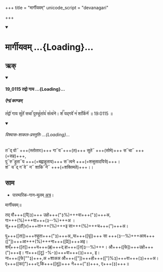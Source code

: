 +++
title = "मार्गीयवम्"
unicode_script = "devanagari"

+++
<div class="js_include" includetitle="false" newlevelforh1="1" unfilled url="/vedAH_sAma/paravastu-sAma/devaH/indraH/mArgIyavam/">
<details open><summary><h1>मार्गीयवम् ...{Loading}...</h1></summary>

## ऋक्

<div class="js_include" includetitle="false" newlevelforh1="3" unfilled="" url="/vedAH_sAma/kauthumam/saMhitA/vishvAsa-prastutiH/1_pUrvArchikaH/2/1/19_0115_tadvo_gAya.md">
<details open><summary><h4>19_0115 तद्वो गाय ...{Loading}...</h4></summary>

##### ऐन्द्रं काण्डम्
त꣡द्वो꣢ गाय सु꣣ते꣡ सचा꣢꣯ पुरुहू꣣ता꣢य꣣ स꣡त्व꣢ने। शं꣢꣫ यद्गवे꣣ न꣢ शा꣣कि꣡ने꣢ ॥ 19:0115 ॥

<div class="js_include" newlevelforh1="2" title="विश्वास-शाकल-प्रस्तुतिः" unfilled="" url="/vedAH_Rk/shAkalam/saMhitA/vishvAsa-prastutiH/06/045/22_tadvo_gAya.md">
<details open><summary><h6>विश्वास-शाकल-प्रस्तुतिः ...{Loading}...</h6></summary>

त᳓द् वो᳓ +++(स्तोतारः)+++ गा᳓य᳓+++(त)+++ सुते᳓ +++(सोमे)+++ स᳓चा᳓ +++(=सह)+++,  
पु᳓रु᳓हूता᳓य +++(=बह्वाहूताय)+++ स᳓त्वने +++(=शत्त्रुसादयित्रे)+++।  
शं᳓ य᳓द् ग᳓वे᳓ न᳓ शाकि᳓ने᳓ +++(=शक्तिमते)+++।।

</details>
</div>
</details>
</div>

## साम

- पारम्परिक-गान-मूलम् [अत्र](https://archive.org/stream/sAmaveda-jaiminIya-paravastu-paramparA-docs/VIVAAHA%20UPANAYANA%20SAAMAANI#page/n1/mode/1up&sa=D&ust=1542425956183000)।
<div caption="रामानुजार्यः 1974 " class="audioEmbed" src="https://archive
.org/download/jaiminIya-sAma-gAna-paravastu-tradition-rAmAnuja/mArgIyavam.mp3"></div>
<div caption="गोपालार्यः 2015  " class="audioEmbed" src="https://archive
.org/download/jaiminIya-sAma-gAna-paravastu-tradition-gopAla-2015/mArgIyavam.mp3"></div>
<div caption="गोपालपवनयोर् अनुवचनम् 2015 1x" class="audioEmbed" src="https://archive
.org/download/jaiminIya-sAma-gAna-paravastu-tradition-anuvachanam-gopAla-pavana-2015/mArgIyavam.mp3"></div>
<div caption="गोपालपवनयोर् अनुवचनम् 2015 1.5x" class="audioEmbed" src="https://archive
.org/download/jaiminIya-sAma-gAna-paravastu-tradition-anuvachanam-gopAla-pavana-2015-150p-speed/mArgIyavam.mp3"></div>

मार्गीयवम्॥

तद् वौ+++([पै]३)+++ उहो+++("३%)+++वा+++("३)+++अ,  
गा+++(%)+++या+++(३--%)+++अ ।  
सू+++([ठौ]v)+++ता+++(%)+++इ सा+++(%)+++च+++(")+++अ।  

पु+++([ता])+++रुहूता+++("३)+++अ,,या+++([पृ])+++ सा +++(३--%)+++अत्व+++(["])+++आ+++(%)+++ना+++([प्रे])+++अइ।  
शय्ँ+++([त])+++य+++(~~इ~~)+++द् हा+++([त]३--%)+++। औ+++([फे])+++उहो+++(")+++इ। गा+++([टू] -%-३)+++वा+++(३)+++, इ।  
ना+++([फे]""३)+++,अ +शाअअ औ+++(["])+++हो+++(["]%३)+++वा+++(३)+++अ। ए+++([फा]")+++ए,कि+++([तू])+++ ने+++("३)+++, ए+++(३)+++॥
</details>
</div>